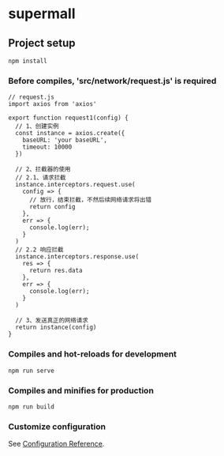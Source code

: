 # supermall

## Project setup
```
npm install
```

### Before compiles, 'src/network/request.js' is required
```
// request.js
import axios from 'axios'

export function request1(config) {
  // 1、创建实例
  const instance = axios.create({
    baseURL: 'your baseURL',
    timeout: 10000
  })

  // 2、拦截器的使用
  // 2.1、请求拦截
  instance.interceptors.request.use(
    config => {
      // 放行，结束拦截，不然后续网络请求将出错
      return config
    },
    err => {
      console.log(err);
    }
  )
  // 2.2 响应拦截
  instance.interceptors.response.use(
    res => {
      return res.data
    },
    err => {
      console.log(err);
    }
  )

  // 3、发送真正的网络请求
  return instance(config)
}
```

### Compiles and hot-reloads for development
```
npm run serve
```

### Compiles and minifies for production
```
npm run build
```

### Customize configuration
See [Configuration Reference](https://cli.vuejs.org/config/).
